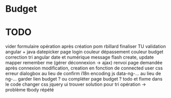 Budget
======

TODO
====
vider formulaire opération après création 
pom rbillard
finaliser TU
validation angular + java
datepicker
page login
couleur dépassement
couleur budget
correction tri angular date et numérique
message flash create, update
mapper
remember me (gérer déconnexion -> ajax)
renvoi page demandée après connexion
modification, creation en fonction de connected user
css erreur
dialogbox au lieu de confirm
i18n
encoding js
data-ng-... au lieu de ng-...
garder lien budget ? ou compléter page budget ?
todo et fixme dans le code
changer css jquery ui
trouver solution pour tri opération -> problème tbody répété